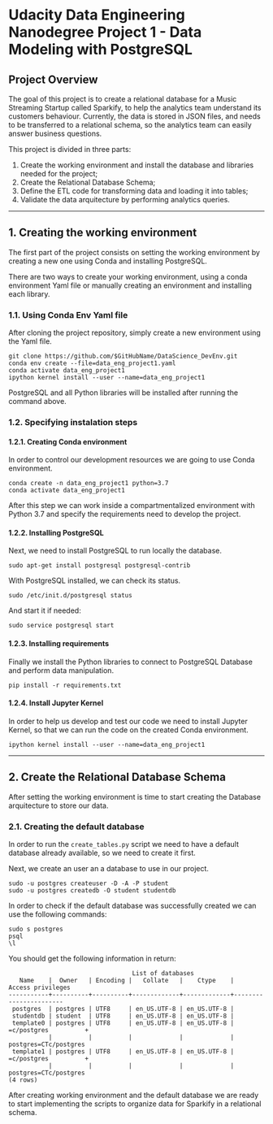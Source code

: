 # Udacity Data Engineering Nanodegree Project 1 - Data Modeling with PostgreSQL

## Project Overview
The goal of this project is to create a relational database for a Music Streaming Startup called Sparkify, to help the analytics team understand its customers behaviour. 
Currently, the data is stored in JSON files, and needs to be transferred to a relational schema, so the analytics team can easily answer business questions. 

This project is divided in three parts:

1) Create the working environment and install the database and libraries needed for the project;
2) Create the Relational Database Schema;
3) Define the ETL code for transforming data and loading it into tables;
4) Validate the data arquitecture by performing analytics queries.

---

## 1. Creating the working environment
The first part of the project consists on setting the working environment by creating a new one using Conda and installing PostgreSQL. 

There are two ways to create your working environment, using a conda environment Yaml file or manually creating an environment and installing each library.

### 1.1. Using Conda Env Yaml file
After cloning the project repository, simply create a new environment using the Yaml file.
```
git clone https://github.com/$GitHubName/DataScience_DevEnv.git
conda env create --file=data_eng_project1.yaml
conda activate data_eng_project1
ipython kernel install --user --name=data_eng_project1
```
PostgreSQL and all Python libraries will be installed after running the command above.

### 1.2. Specifying instalation steps

#### 1.2.1. Creating Conda environment
In order to control our development resources we are going to use Conda environment.
```
conda create -n data_eng_project1 python=3.7
conda activate data_eng_project1
```
After this step we can work inside a compartmentalized environment with Python 3.7 and specify the requirements need to develop the project.

#### 1.2.2. Installing PostgreSQL
Next, we need to install PostgreSQL to run locally the database.
```
sudo apt-get install postgresql postgresql-contrib
```
With PostgreSQL installed, we can check its status.
```
sudo /etc/init.d/postgresql status
```
And start it if needed:
``` 
sudo service postgresql start
```

#### 1.2.3. Installing requirements
Finally we install the Python libraries to connect to PostgreSQL Database and perform data manipulation.
```
pip install -r requirements.txt
```

#### 1.2.4. Install Jupyter Kernel
In order to help us develop and test our code we need to install Jupyter Kernel, so that we can run the code on the created Conda environment.
```
ipython kernel install --user --name=data_eng_project1
```
---
## 2. Create the Relational Database Schema
After setting the working environment is time to start creating the Database arquitecture to store our data.

### 2.1. Creating the default database

In order to run the `create_tables.py` script we need to have a default database already available, so we need to create it first.

Next, we create an user an a database to use in our project.
```
sudo -u postgres createuser -D -A -P student
sudo -u postgres createdb -O student studentdb
```



In order to check if the default database was successfully created we can use the following commands:

```
sudo s postgres
psql
\l
```

 You should get the following information in return:

```
                                  List of databases
   Name    |  Owner   | Encoding |   Collate   |    Ctype    |   Access privileges   
-----------+----------+----------+-------------+-------------+-----------------------
 postgres  | postgres | UTF8     | en_US.UTF-8 | en_US.UTF-8 | 
 studentdb | student  | UTF8     | en_US.UTF-8 | en_US.UTF-8 | 
 template0 | postgres | UTF8     | en_US.UTF-8 | en_US.UTF-8 | =c/postgres          +
           |          |          |             |             | postgres=CTc/postgres
 template1 | postgres | UTF8     | en_US.UTF-8 | en_US.UTF-8 | =c/postgres          +
           |          |          |             |             | postgres=CTc/postgres
(4 rows)

```



After creating working environment and the default database we are ready to start implementing the scripts to organize data for Sparkify in a relational schema. 